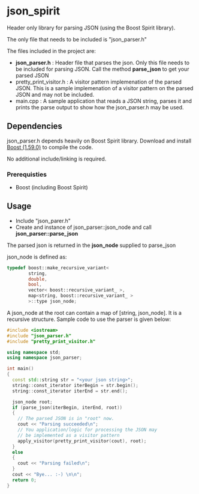 # json_spirit

Header only library for parsing JSON (using the Boost Spirit library).

The only file that needs to be included is "json_parser.h"

The files included in the project are:
- **json_parser.h** : Header file that parses the json. Only this file needs to be included for parsing JSON. Call the method **parse_json** to get your parsed JSON
- pretty_print_visitor.h : A visitor pattern implemenation of the parsed JSON. This is a sample implemenation of a 
visitor pattern on the parsed JSON and may not be included.
- main.cpp : A sample application that reads a JSON string, parses it and prints the parse output 
to show how the json_parser.h may be used.

## Dependencies
json_parser.h depends heavily on Boost Spirit library.
Download and install [Boost (1.59.0)](http://www.boost.org/) to compile the code.

No additional include/linking is required.

### Prerequisties
- Boost (including Boost Spirit)

## Usage

- Include "json_parer.h"
- Create and instance of json_parser::json_node and call **json_parser::parse_json**

The parsed json is returned in the **json_node** supplied to parse_json

json_node is defined as:

```cpp
typedef boost::make_recursive_variant<
        string, 
        double, 
        bool, 
        vector< boost::recursive_variant_ >, 
        map<string, boost::recursive_variant_ >
        >::type json_node;

```
A json_node at the root can contain a map of [string, json_node]. It is a recursive structure.
Sample code to use the parser is given below:

```c++
#include <iostream>
#include "json_parser.h"
#include "pretty_print_visitor.h"

using namespace std;
using namespace json_parser;

int main()
{
  const std::string str = "<your json string>";
  string::const_iterator iterBegin = str.begin();
  string::const_iterator iterEnd = str.end();

  json_node root;
  if (parse_json(iterBegin, iterEnd, root))
  {
    // The parsed JSON is in "root" now.
    cout << "Parsing succeeded\n";
    // You application/logic for processing the JSON may 
    // be implemented as a visitor pattern
    apply_visitor(pretty_print_visitor(cout), root);
  }
  else
  {
    cout << "Parsing failed\n";
  }
  cout << "Bye... :-) \n\n";
  return 0;
}
```

